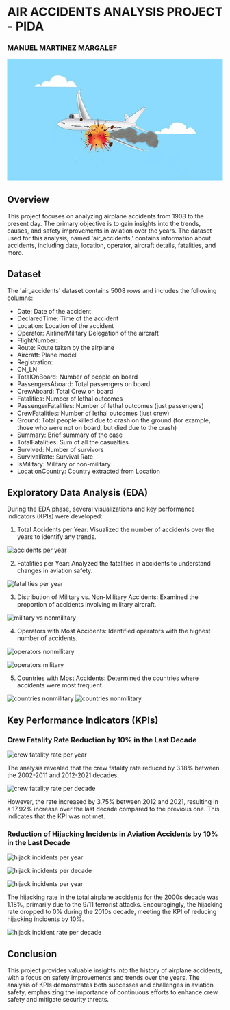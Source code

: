 # AIR ACCIDENTS ANALYSIS PROJECT - PIDA
### MANUEL MARTINEZ MARGALEF

![Cover Image](cover_image.jpg)

## Overview
This project focuses on analyzing airplane accidents from 1908 to the present day. The primary objective is to gain insights into the trends, causes, and safety improvements in aviation over the years. The dataset used for this analysis, named 'air_accidents,' contains information about accidents, including date, location, operator, aircraft details, fatalities, and more.

## Dataset
The 'air_accidents' dataset contains 5008 rows and includes the following columns:

* Date: Date of the accident
* DeclaredTime: Time of the accident
* Location: Location of the accident
* Operator: Airline/Military Delegation of the aircraft
* FlightNumber:
* Route: Route taken by the airplane
* Aircraft: Plane model
* Registration: 
* CN_LN
* TotalOnBoard: Number of people on board
* PassengersAboard: Total passengers on board
* CrewAboard: Total Crew on board
* Fatalities: Number of lethal outcomes
* PassengerFatalities: Number of lethal outcomes (just passengers)
* CrewFatalities: Number of lethal outcomes (just crew)
* Ground: Total people killed due to crash on the ground (for example, those who were not on board, but died due to the crash)
* Summary: Brief summary of the case
* TotalFatalities: Sum of all the casualties
* Survived: Number of survivors
* SurvivalRate: Survival Rate
* IsMilitary: Military or non-military
* LocationCountry: Country extracted from Location

## Exploratory Data Analysis (EDA)
During the EDA phase, several visualizations and key performance indicators (KPIs) were developed:

1) Total Accidents per Year: Visualized the number of accidents over the years to identify any trends.

![accidents per year](Project%20Images/accidents_per_year.png)

2) Fatalities per Year: Analyzed the fatalities in accidents to understand changes in aviation safety.

![fatalities per year](Project%20Images/fatalities_per_year.png)

3) Distribution of Military vs. Non-Military Accidents: Examined the proportion of accidents involving military aircraft.

![military vs nonmilitary](Project%20Images/military_vs_nonmilitary_pie.png)

4) Operators with Most Accidents: Identified operators with the highest number of accidents.

![operators nonmilitary](Project%20Images/top20_accidents_by_operator.png)

![operators military](Project%20Images/top20_accidents_by_operator_military.png)

5) Countries with Most Accidents: Determined the countries where accidents were most frequent.

![countries nonmilitary](Project%20Images/top20_countries_most_accidents.png)
![countries nonmilitary](Project%20Images/top20_countries_most_accidents_military.png)

## Key Performance Indicators (KPIs)
### Crew Fatality Rate Reduction by 10% in the Last Decade

![crew fatality rate per year](Project%20Images/crew_fatality_rates_per_year.png)

The analysis revealed that the crew fatality rate reduced by 3.18% between the 2002-2011 and 2012-2021 decades.

![crew fatality rate per decade](Project%20Images/crew_fatality_rate_by_decade.png)

However, the rate increased by 3.75% between 2012 and 2021, resulting in a 17.92% increase over the last decade compared to the previous one. This indicates that the KPI was not met.
### Reduction of Hijacking Incidents in Aviation Accidents by 10% in the Last Decade

![hijack incidents per year](Project%20Images/hijack_incidents_per_year.png)

![hijack incidents per decade](Project%20Images/hijack_incidents_per_decade.png)

![hijack incidents per year](Project%20Images/hijack_incidents_per_year_per_operator.png)

The hijacking rate in the total airplane accidents for the 2000s decade was 1.18%, primarily due to the 9/11 terrorist attacks.
Encouragingly, the hijacking rate dropped to 0% during the 2010s decade, meeting the KPI of reducing hijacking incidents by 10%.

![hijack incident rate per decade](Project%20Images/hijacking_incident_rate_per_decade.png)


## Conclusion
This project provides valuable insights into the history of airplane accidents, with a focus on safety improvements and trends over the years. The analysis of KPIs demonstrates both successes and challenges in aviation safety, emphasizing the importance of continuous efforts to enhance crew safety and mitigate security threats.